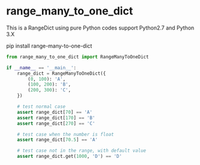 # range_many_to_one_dict

This is a RangeDict using pure Python codes support Python2.7 and Python 3.X

pip install range-many-to-one-dict

```Python
from range_many_to_one_dict import RangeManyToOneDict

if __name__ == '__main__':
    range_dict = RangeManyToOneDict({
        (0, 100): 'A',
        (100, 200): 'B',
        (200, 300): 'C',
    })

    # test normal case
    assert range_dict[70] == 'A'
    assert range_dict[170] == 'B'
    assert range_dict[270] == 'C'

    # test case when the number is float
    assert range_dict[70.5] == 'A'

    # test case not in the range, with default value
    assert range_dict.get(1000, 'D') == 'D'
```
